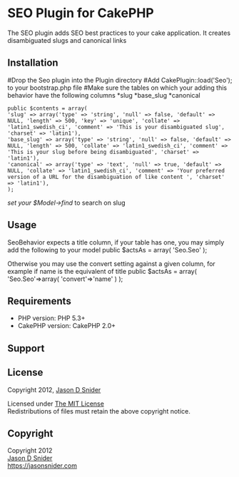 # SEO Plugin for CakePHP #

The SEO plugin adds SEO best practices to your cake application. It creates disambiguated slugs and canonical links

## Installation ## 

#Drop the Seo plugin into the Plugin directory
#Add CakePlugin::load('Seo'); to your bootstrap.php file
#Make sure the tables on which your adding this behavior have the following columns
*slug
*base_slug
*canonical

    public $contents = array(
    'slug' => array('type' => 'string', 'null' => false, 'default' => NULL, 'length' => 500, 'key' => 'unique', 'collate' => 'latin1_swedish_ci', 'comment' => 'This is your disambiguated slug', 'charset' => 'latin1'),
    'base_slug' => array('type' => 'string', 'null' => false, 'default' => NULL, 'length' => 500, 'collate' => 'latin1_swedish_ci', 'comment' => 'This is your slug before being disambiguated', 'charset' => 'latin1'),
    'canonical' => array('type' => 'text', 'null' => true, 'default' => NULL, 'collate' => 'latin1_swedish_ci', 'comment' => 'Your preferred version of a URL for the disambiguation of like content ', 'charset' => 'latin1'),
    );

*set your $Model->find* to search on slug

## Usage ##
SeoBehavior expects a title column, if your table has one, you may simply add the following to your model
    public $actsAs = array(
    'Seo.Seo'
    );

Otherwise you may use the convert setting against a given column, for example if name is the equivalent of title
    public $actsAs = array(
        'Seo.Seo'=>array(
            'convert'=>'name'
        )
    );

## Requirements ##

* PHP version: PHP 5.3+
* CakePHP version: CakePHP 2.0+

## Support ##


## License ##

Copyright 2012, [Jason D Snider](https://jasonsnider.com)

Licensed under [The MIT License](http://www.opensource.org/licenses/mit-license.php)<br/>
Redistributions of files must retain the above copyright notice.

## Copyright ###

Copyright 2012<br/>
[Jason D Snider](https://root@jasonsnider.com)<br/>
https://jasonsnider.com<br/>
